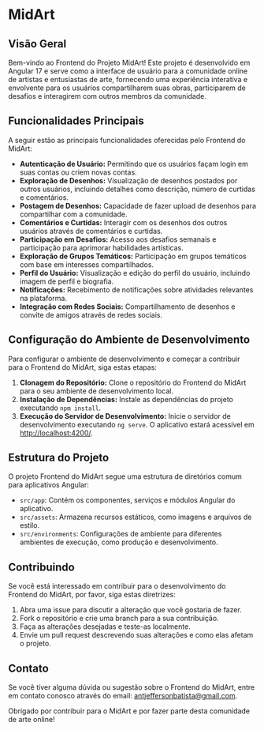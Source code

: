 # MidArt

## Visão Geral
Bem-vindo ao Frontend do Projeto MidArt! Este projeto é desenvolvido em Angular 17 e serve como a interface de usuário para a comunidade online de artistas e entusiastas de arte, fornecendo uma experiência interativa e envolvente para os usuários compartilharem suas obras, participarem de desafios e interagirem com outros membros da comunidade.

## Funcionalidades Principais
A seguir estão as principais funcionalidades oferecidas pelo Frontend do MidArt:

- **Autenticação de Usuário:** Permitindo que os usuários façam login em suas contas ou criem novas contas.
- **Exploração de Desenhos:** Visualização de desenhos postados por outros usuários, incluindo detalhes como descrição, número de curtidas e comentários.
- **Postagem de Desenhos:** Capacidade de fazer upload de desenhos para compartilhar com a comunidade.
- **Comentários e Curtidas:** Interagir com os desenhos dos outros usuários através de comentários e curtidas.
- **Participação em Desafios:** Acesso aos desafios semanais e participação para aprimorar habilidades artísticas.
- **Exploração de Grupos Temáticos:** Participação em grupos temáticos com base em interesses compartilhados.
- **Perfil do Usuário:** Visualização e edição do perfil do usuário, incluindo imagem de perfil e biografia.
- **Notificações:** Recebimento de notificações sobre atividades relevantes na plataforma.
- **Integração com Redes Sociais:** Compartilhamento de desenhos e convite de amigos através de redes sociais.

## Configuração do Ambiente de Desenvolvimento
Para configurar o ambiente de desenvolvimento e começar a contribuir para o Frontend do MidArt, siga estas etapas:

1. **Clonagem do Repositório:** Clone o repositório do Frontend do MidArt para o seu ambiente de desenvolvimento local.
2. **Instalação de Dependências:** Instale as dependências do projeto executando `npm install`.
3. **Execução do Servidor de Desenvolvimento:** Inicie o servidor de desenvolvimento executando `ng serve`. O aplicativo estará acessível em [http://localhost:4200/](http://localhost:4200/).

## Estrutura do Projeto
O projeto Frontend do MidArt segue uma estrutura de diretórios comum para aplicativos Angular:

- `src/app`: Contém os componentes, serviços e módulos Angular do aplicativo.
- `src/assets`: Armazena recursos estáticos, como imagens e arquivos de estilo.
- `src/environments`: Configurações de ambiente para diferentes ambientes de execução, como produção e desenvolvimento.

## Contribuindo
Se você está interessado em contribuir para o desenvolvimento do Frontend do MidArt, por favor, siga estas diretrizes:

1. Abra uma issue para discutir a alteração que você gostaria de fazer.
2. Fork o repositório e crie uma branch para a sua contribuição.
3. Faça as alterações desejadas e teste-as localmente.
4. Envie um pull request descrevendo suas alterações e como elas afetam o projeto.

## Contato
Se você tiver alguma dúvida ou sugestão sobre o Frontend do MidArt, entre em contato conosco através do email: [antjeffersonbatista@gmail.com](antjeffersonbatista@gmail.com).

Obrigado por contribuir para o MidArt e por fazer parte desta comunidade de arte online!
